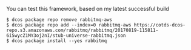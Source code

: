 You can test this framework, based on my latest successful build
```
$ dcos package repo remove rabbitmq-aws
$ dcos package repo add --index=0 rabbitmq-aws https://cotds-dcos-repo.s3.amazonaws.com/rabbitmq/rabbitmq/20170819-115811-6i5wycZ1MY3oj2nI/stub-universe-rabbitmq.json
$ dcos package install --yes rabbitmq
```
